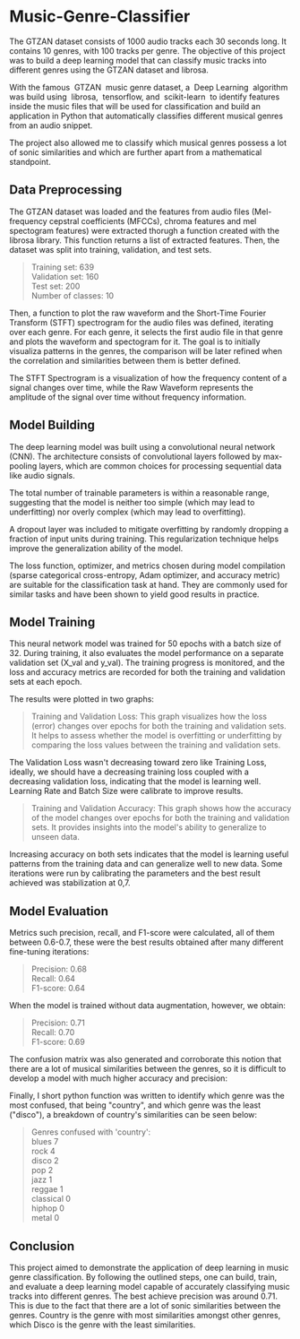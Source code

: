 # Music-Genre-Classifier
The GTZAN dataset consists of 1000 audio tracks each 30 seconds long. It contains 10 genres, with 100 tracks per genre. The objective of this project was to build a deep learning model that can classify music tracks into different genres using the GTZAN dataset and librosa.

With the famous  GTZAN  music genre dataset, a  Deep Learning  algorithm was build using  librosa,  tensorflow, and  scikit-learn  to identify features inside the music files that will be used for classification and build an application in Python that automatically classifies different musical genres from an audio snippet. 

The project also allowed me to classify which musical genres possess a lot of sonic similarities and which are further apart from a mathematical standpoint.

## Data Preprocessing

The GTZAN dataset was loaded and the features from audio files (Mel-frequency cepstral coefficients (MFCCs), chroma features and mel spectogram features) were extracted thorugh a function created with the librosa library. This function returns a list of extracted features. Then, the dataset was split into training, validation, and test sets.

> Training set: 639<br>
> Validation set: 160<br>
> Test set: 200<br>
> Number of classes: 10<br>

Then, a function to plot the raw waveform and the Short-Time Fourier Transform (STFT) spectrogram for the audio files was defined, iterating over each genre. For each genre, it selects the first audio file in that genre and plots the waveform and spectogram for it.
The goal is to initially visualiza patterns in the genres, the comparison will be later refined when the correlation and similarities between them is better defined. 

The STFT Spectrogram is a visualization of how the frequency content of a signal changes over time, while the Raw Waveform represents the amplitude of the signal over time without frequency information.

## Model Building

The deep learning model was built using a convolutional neural network (CNN). The architecture consists of convolutional layers followed by max-pooling layers, which are common choices for processing sequential data like audio signals.

The total number of trainable parameters is within a reasonable range, suggesting that the model is neither too simple (which may lead to underfitting) nor overly complex (which may lead to overfitting). 

A dropout layer was included to mitigate overfitting by randomly dropping a fraction of input units during training. This regularization technique helps improve the generalization ability of the model.

The loss function, optimizer, and metrics chosen during model compilation (sparse categorical cross-entropy, Adam optimizer, and accuracy metric) are suitable for the classification task at hand. They are commonly used for similar tasks and have been shown to yield good results in practice.

## Model Training

This neural network model was trained for 50 epochs with a batch size of 32. During training, it also evaluates the model performance on a separate validation set (X_val and y_val). The training progress is monitored, and the loss and accuracy metrics are recorded for both the training and validation sets at each epoch.

The results were plotted in two graphs:

> Training and Validation Loss: This graph visualizes how the loss (error) changes over epochs for both the training and validation sets. It helps to assess whether the model is overfitting or underfitting by comparing the loss values between the training and validation sets. 

The Validation Loss wasn't decreasing toward zero like Training Loss, ideally, we should have a decreasing training loss coupled with a decreasing validation loss, indicating that the model is learning well. Learning Rate and Batch Size were calibrate to improve results.

> Training and Validation Accuracy: This graph shows how the accuracy of the model changes over epochs for both the training and validation sets. It provides insights into the model's ability to generalize to unseen data.

Increasing accuracy on both sets indicates that the model is learning useful patterns from the training data and can generalize well to new data. Some iterations were run by calibrating the parameters and the best result achieved was stabilization at 0,7.


## Model Evaluation

Metrics such precision, recall, and F1-score were calculated, all of them between 0.6-0.7, these were the best results obtained after many different fine-tuning iterations:

> Precision: 0.68<br>
> Recall: 0.64<br>
> F1-score: 0.64<br>

When the model is trained without data augmentation, however, we obtain:

> Precision: 0.71<br>
> Recall: 0.70<br>
> F1-score: 0.69<br>

The confusion matrix was also generated and corroborate this notion that there are a lot of musical similarities between the genres, so it is difficult to develop a model with much higher accuracy and precision:

Finally, I short python function was written to identify which genre was the most confused, that being "country", and which genre was the least ("disco"), a breakdown of country's similarities can be seen below:

> Genres confused with 'country':<br>
> blues        7<br>
> rock         4<br>
> disco        2<br>
> pop          2<br>
> jazz         1<br>
> reggae       1<br>
> classical    0<br>
> hiphop       0<br>
> metal        0<br>

## Conclusion
This project aimed to demonstrate the application of deep learning in music genre classification. By following the outlined steps, one can build, train, and evaluate a deep learning model capable of accurately classifying music tracks into different genres. The best achieve precision was around 0.71. This is due to the fact that there are a lot of sonic similarities between the genres. Country is the genre with most similarities amongst other genres, which Disco is the genre with the least similarities.
